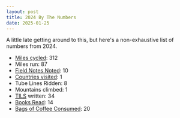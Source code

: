 ```yaml
---
layout: post
title: 2024 By The Numbers
date: 2025-01-25
---
```


A little late getting around to this, but here's a non-exhaustive list of
numbers from 2024.

* [Miles cycled][nazgul]: 312
* Miles run: 87
* [Field Notes Noted][fn]: 10
* [Countries visited][ldn]: 1
* Tube Lines Ridden: 8
* Mountains climbed: 1
* [TILS] written: 34
* [Books Read][books]: 14
* [Bags of Coffee Consumed][coffee]: 20


[nazgul]: https://nazgul.cc
[fn]: /2025/field-notes-of-2024.html
[ldn]: /2024/london-trip-part-1.html
[tils]: https://til.hashrocket.com/authors/tonyyunker
[books]: /logs/reading.html
[coffee]: /logs/coffee.html
